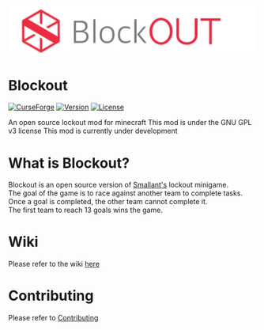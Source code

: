 ![Forge Logo](assets/images/logo.svg)
# Blockout

[![CurseForge](http://cf.way2muchnoise.eu/title/626507.svg)](https://www.curseforge.com/minecraft/mc-mods/blockout-minigame/files)
[![Version](https://img.shields.io/badge/version-1.18.2-red)](https://www.curseforge.com/minecraft/mc-mods/blockout-minigame/files/3800623)
[![License](https://img.shields.io/badge/license-GPL-blue)](https://www.gnu.org/licenses/gpl-3.0.en.html)


An open source lockout mod for minecraft
This mod is under the GNU GPL v3 license
This mod is currently under development

# What is Blockout?
Blockout is an open source version of [Smallant's](https://www.youtube.com/c/Smallant/videos) lockout minigame.<br>
The goal of the game is to race against another team to complete tasks.<br>
Once a goal is completed, the other team cannot complete it.<br>
The first team to reach 13 goals wins the game.<br>

# Wiki
Please refer to the wiki [here](https://github.com/vincor-qc/blockout/wiki)

# Contributing
Please refer to [Contributing](https://github.com/vincor-qc/blockout/blob/main/CONTRIBUTING.md)
